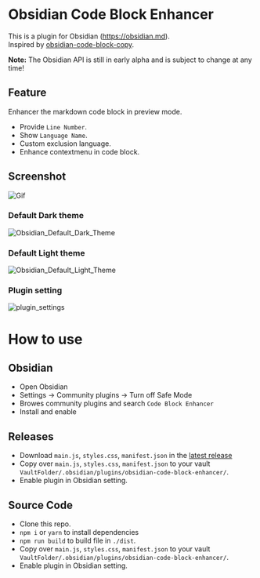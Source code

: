 # Obsidian Code Block Enhancer

This is a plugin for Obsidian (https://obsidian.md).  
Inspired by [obsidian-code-block-copy](https://github.com/jdbrice/obsidian-code-block-copy).

**Note:** The Obsidian API is still in early alpha and is subject to change at any time!

## Feature

Enhancer the markdown code block in preview mode.

-   Provide `Line Number`.
-   Show `Language Name`.
-   Custom exclusion language.
-   Enhance contextmenu in code block.

## Screenshot

![Gif](https://github.com/nyable/obsidian-code-block-enhancer/blob/master/screenshot/GIF.gif?raw=true)

### Default Dark theme

![Obsidian_Default_Dark_Theme](https://github.com/nyable/obsidian-code-block-enhancer/blob/master/screenshot/Obsidian_Default_Dark_Theme.png?raw=true)

### Default Light theme

![Obsidian_Default_Light_Theme](https://github.com/nyable/obsidian-code-block-enhancer/blob/master/screenshot/Obsidian_Default_Light_Theme.png?raw=true)

### Plugin setting

![plugin_settings](https://github.com/nyable/obsidian-code-block-enhancer/blob/master/screenshot/plugin_settings.png?raw=true)

# How to use

## Obsidian

-   Open Obsidian
-   Settings -> Community plugins -> Turn off Safe Mode
-   Browes community plugins and search `Code Block Enhancer`
-   Install and enable

## Releases

-   Download `main.js`, `styles.css`, `manifest.json` in the [latest release](https://github.com/nyable/obsidian-code-block-enhancer/releases/latest)
-   Copy over `main.js`, `styles.css`, `manifest.json` to your vault `VaultFolder/.obsidian/plugins/obsidian-code-block-enhancer/`.
-   Enable plugin in Obsidian setting.

## Source Code

-   Clone this repo.
-   `npm i` or `yarn` to install dependencies
-   `npm run build` to build file in `./dist`.
-   Copy over `main.js`, `styles.css`, `manifest.json` to your vault `VaultFolder/.obsidian/plugins/obsidian-code-block-enhancer/`.
-   Enable plugin in Obsidian setting.
